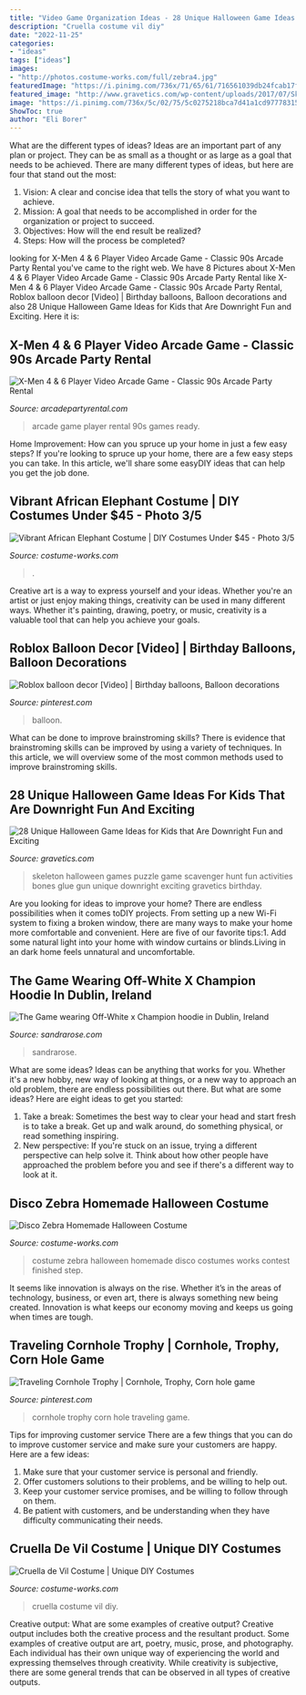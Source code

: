```yaml
---
title: "Video Game Organization Ideas - 28 Unique Halloween Game Ideas For Kids That Are Downright Fun And Exciting"
description: "Cruella costume vil diy"
date: "2022-11-25"
categories:
- "ideas"
tags: ["ideas"]
images:
- "http://photos.costume-works.com/full/zebra4.jpg"
featuredImage: "https://i.pinimg.com/736x/71/65/61/716561039db24fcab17f132fec18d579--cornhole-bash.jpg"
featured_image: "http://www.gravetics.com/wp-content/uploads/2017/07/Skeleton-Puzzle.jpg"
image: "https://i.pinimg.com/736x/5c/02/75/5c0275218bca7d41a1cd977783152da8.jpg"
ShowToc: true
author: "Eli Borer"
---
```



What are the different types of ideas?
Ideas are an important part of any plan or project. They can be as small as a thought or as large as a goal that needs to be achieved. There are many different types of ideas, but here are four that stand out the most: 
1) Vision: A clear and concise idea that tells the story of what you want to achieve.
2) Mission: A goal that needs to be accomplished in order for the organization or project to succeed.
3) Objectives: How will the end result be realized? 
4) Steps: How will the process be completed?

	

		
looking for X-Men 4 &amp; 6 Player Video Arcade Game - Classic 90s Arcade Party Rental you've came to the right web. We have 8 Pictures about X-Men 4 &amp; 6 Player Video Arcade Game - Classic 90s Arcade Party Rental like X-Men 4 &amp; 6 Player Video Arcade Game - Classic 90s Arcade Party Rental, Roblox balloon decor [Video] | Birthday balloons, Balloon decorations and also 28 Unique Halloween Game Ideas for Kids that Are Downright Fun and Exciting. Here it is:
		
    
## X-Men 4 &amp; 6 Player Video Arcade Game - Classic 90s Arcade Party Rental

<img loading=lazy src="https://www.arcadepartyrental.com/wp-content/uploads/2020/05/X-Men-6-player-Video-Arcade-Game-Rental.jpg" onerror="this.onerror=null;this.src='https://tse1.mm.bing.net/th?id=OIP.4FHgHTTo6jUsegFTu0BzKAHaLH&amp;pid=15.1';" alt="X-Men 4 &amp; 6 Player Video Arcade Game - Classic 90s Arcade Party Rental">

_Source: arcadepartyrental.com_

>arcade game player rental 90s games ready. 

	

Home Improvement: How can you spruce up your home in just a few easy steps?
If you're looking to spruce up your home, there are a few easy steps you can take. In this article, we'll share some easyDIY ideas that can help you get the job done.

    
## Vibrant African Elephant Costume | DIY Costumes Under $45 - Photo 3/5

<img loading=lazy src="https://photos.costume-works.com/full/vibrant_african_elephant2.jpg" onerror="this.onerror=null;this.src='https://tse1.mm.bing.net/th?id=OIP.my9GXh-uGD0aimP3Eg2DGwHaJ3&amp;pid=15.1';" alt="Vibrant African Elephant Costume | DIY Costumes Under $45 - Photo 3/5">

_Source: costume-works.com_

>. 

	

Creative art is a way to express yourself and your ideas. Whether you're an artist or just enjoy making things, creativity can be used in many different ways. Whether it's painting, drawing, poetry, or music, creativity is a valuable tool that can help you achieve your goals.

    
## Roblox Balloon Decor [Video] | Birthday Balloons, Balloon Decorations

<img loading=lazy src="https://i.pinimg.com/736x/5c/02/75/5c0275218bca7d41a1cd977783152da8.jpg" onerror="this.onerror=null;this.src='https://tse2.mm.bing.net/th?id=OIP.3TUZ1n5kbBiz-OR6fcqPqAHaNK&amp;pid=15.1';" alt="Roblox balloon decor [Video] | Birthday balloons, Balloon decorations">

_Source: pinterest.com_

>balloon. 

	

What can be done to improve brainstroming skills?
There is evidence that brainstroming skills can be improved by using a variety of techniques. In this article, we will overview some of the most common methods used to improve brainstroming skills.

    
## 28 Unique Halloween Game Ideas For Kids That Are Downright Fun And Exciting

<img loading=lazy src="http://www.gravetics.com/wp-content/uploads/2017/07/Skeleton-Puzzle.jpg" onerror="this.onerror=null;this.src='https://tse4.mm.bing.net/th?id=OIP.UrSpWd7duhC6Y5eMtJDjkgHaJ4&amp;pid=15.1';" alt="28 Unique Halloween Game Ideas for Kids that Are Downright Fun and Exciting">

_Source: gravetics.com_

>skeleton halloween games puzzle game scavenger hunt fun activities bones glue gun unique downright exciting gravetics birthday. 

	

Are you looking for ideas to improve your home? There are endless possibilities when it comes toDIY projects. From setting up a new Wi-Fi system to fixing a broken window, there are many ways to make your home more comfortable and convenient. Here are five of our favorite tips:1. Add some natural light into your home with window curtains or blinds.Living in an dark home feels unnatural and uncomfortable.

    
## The Game Wearing Off-White X Champion Hoodie In Dublin, Ireland

<img loading=lazy src="https://sandrarose.com/wp-content/uploads/2018/03/wenn33963103.jpg" onerror="this.onerror=null;this.src='https://tse4.mm.bing.net/th?id=OIP.Ovf7x4qJsANBdV4xeL2pAwHaK9&amp;pid=15.1';" alt="The Game wearing Off-White x Champion hoodie in Dublin, Ireland">

_Source: sandrarose.com_

>sandrarose. 

	

What are some ideas?
Ideas can be anything that works for you. Whether it's a new hobby, new way of looking at things, or a new way to approach an old problem, there are endless possibilities out there. But what are some ideas? Here are eight ideas to get you started: 
1. Take a break: Sometimes the best way to clear your head and start fresh is to take a break. Get up and walk around, do something physical, or read something inspiring. 
2. New perspective: If you're stuck on an issue, trying a different perspective can help solve it. Think about how other people have approached the problem before you and see if there's a different way to look at it. 

    
## Disco Zebra Homemade Halloween Costume

<img loading=lazy src="http://photos.costume-works.com/full/zebra4.jpg" onerror="this.onerror=null;this.src='https://tse1.mm.bing.net/th?id=OIP.YQMvfCjhFJcl7Atnqc0mDAHaJ3&amp;pid=15.1';" alt="Disco Zebra Homemade Halloween Costume">

_Source: costume-works.com_

>costume zebra halloween homemade disco costumes works contest finished step. 

	

It seems like innovation is always on the rise. Whether it’s in the areas of technology, business, or even art, there is always something new being created. Innovation is what keeps our economy moving and keeps us going when times are tough.

    
## Traveling Cornhole Trophy | Cornhole, Trophy, Corn Hole Game

<img loading=lazy src="https://i.pinimg.com/736x/71/65/61/716561039db24fcab17f132fec18d579--cornhole-bash.jpg" onerror="this.onerror=null;this.src='https://tse2.mm.bing.net/th?id=OIP.ThqbC2-HC4rBSstKdhNkjAHaJ4&amp;pid=15.1';" alt="Traveling Cornhole Trophy | Cornhole, Trophy, Corn hole game">

_Source: pinterest.com_

>cornhole trophy corn hole traveling game. 

	

Tips for improving customer service
There are a few things that you can do to improve customer service and make sure your customers are happy. Here are a few ideas:
1. Make sure that your customer service is personal and friendly.
2. Offer customers solutions to their problems, and be willing to help out.
3. Keep your customer service promises, and be willing to follow through on them.
4. Be patient with customers, and be understanding when they have difficulty communicating their needs.

    
## Cruella De Vil Costume | Unique DIY Costumes

<img loading=lazy src="https://photos.costume-works.com/full/cruella_de_vil44.jpg" onerror="this.onerror=null;this.src='https://tse1.mm.bing.net/th?id=OIP.WWa1P25zhzfaraXBnkXkeQHaLh&amp;pid=15.1';" alt="Cruella de Vil Costume | Unique DIY Costumes">

_Source: costume-works.com_

>cruella costume vil diy. 

	

Creative output: What are some examples of creative output?
Creative output includes both the creative process and the resultant product. Some examples of creative output are art, poetry, music, prose, and photography. Each individual has their own unique way of experiencing the world and expressing themselves through creativity. While creativity is subjective, there are some general trends that can be observed in all types of creative outputs.

